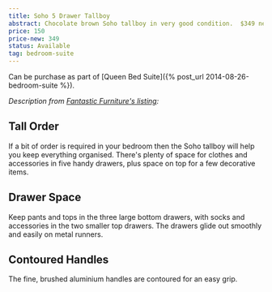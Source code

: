 ```yaml
---
title: Soho 5 Drawer Tallboy
abstract: Chocolate brown Soho tallboy in very good condition.  $349 new.
price: 150
price-new: 349
status: Available
tag: bedroom-suite
---
```

Can be purchase as part of [Queen Bed Suite]({% post_url 2014-08-26-bedroom-suite %}).

_Description from [Fantastic Furniture's listing](http://www.fantasticfurniture.com.au/Categories/Storage/Soho-5-Drawer-Tallboy/p/SOHTBY5DWOOOTVRCHO):_

## Tall Order  

If a bit of order is required in your bedroom then the Soho tallboy will help you keep everything organised. There's plenty of space for clothes and accessories in five handy drawers, plus space on top for a few decorative items.

## Drawer Space
Keep pants and tops in the three large bottom drawers, with socks and accessories in the two smaller top drawers. The drawers glide out smoothly and easily on metal runners.

## Contoured Handles
The fine, brushed aluminium handles are contoured for an easy grip.
